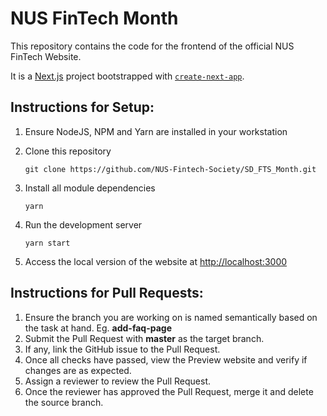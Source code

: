 # NUS FinTech Month

This repository contains the code for the frontend of the official NUS FinTech Website.

It is a [Next.js](https://nextjs.org/) project bootstrapped with [`create-next-app`](https://github.com/vercel/next.js/tree/canary/packages/create-next-app).

## Instructions for Setup:

1.  Ensure NodeJS, NPM and Yarn are installed in your workstation
2.  Clone this repository

        git clone https://github.com/NUS-Fintech-Society/SD_FTS_Month.git

3.  Install all module dependencies

        yarn

4.  Run the development server

        yarn start

5.  Access the local version of the website at [http://localhost:3000](http://localhost:3000)

## Instructions for Pull Requests:

1. Ensure the branch you are working on is named semantically based on the task at hand. Eg. **add-faq-page**
2. Submit the Pull Request with **master** as the target branch.
3. If any, link the GitHub issue to the Pull Request.
4. Once all checks have passed, view the Preview website and verify if changes are as expected.
5. Assign a reviewer to review the Pull Request.
6. Once the reviewer has approved the Pull Request, merge it and delete the source branch.
